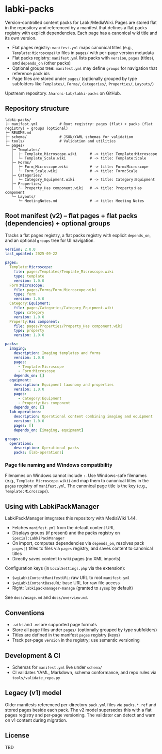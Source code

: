 ﻿# labki-packs

Version-controlled content packs for Labki/MediaWiki. Pages are stored flat in the repository and referenced by a manifest that defines a flat packs registry with explicit dependencies. Each page has a canonical wiki title and its own version.

- Flat pages registry: `manifest.yml` maps canonical titles (e.g., `Template:Microscope`) to files in `pages/` with per-page version metadata
- Flat packs registry: `manifest.yml` lists packs with `version`, `pages` (titles), and `depends_on` (other packs)
- Optional groups tree: `manifest.yml` may define `groups` for navigation that reference pack ids
- Page files are stored under `pages/` (optionally grouped by type subfolders like `Templates/`, `Forms/`, `Categories/`, `Properties/`, `Layouts/`)

Upstream repository: `Aharoni-Lab/labki-packs` on GitHub.

## Repository structure

```text
labki-packs/
├─ manifest.yml          # Root registry: pages (flat) + packs (flat registry) + groups (optional)
├─ README.md
├─ schema/               # JSON/YAML schemas for validation
├─ tools/                # Validation and utilities
└─ pages/
   ├─ Templates/
   │  ├─ Template_Microscope.wiki      # -> title: Template:Microscope
   │  └─ Template_Scale.wiki           # -> title: Template:Scale
   ├─ Forms/
   │  ├─ Form_Microscope.wiki          # -> title: Form:Microscope
   │  └─ Form_Scale.wiki               # -> title: Form:Scale
   ├─ Categories/
   │  └─ Category_Equipment.wiki       # -> title: Category:Equipment
   ├─ Properties/
   │  └─ Property_Has component.wiki   # -> title: Property:Has component
   └─ Layouts/
      └─ MeetingNotes.md               # -> title: Meeting Notes
```

## Root manifest (v2) – flat pages + flat packs (dependencies) + optional groups

Tracks a flat pages registry, a flat packs registry with explicit `depends_on`, and an optional `groups` tree for UI navigation.

```yaml
version: 2.0.0
last_updated: 2025-09-22

pages:
  Template:Microscope:
    file: pages/Templates/Template_Microscope.wiki
    type: template
    version: 1.0.0
  Form:Microscope:
    file: pages/Forms/Form_Microscope.wiki
    type: form
    version: 1.0.0
  Category:Equipment:
    file: pages/Categories/Category_Equipment.wiki
    type: category
    version: 1.0.0
  Property:Has component:
    file: pages/Properties/Property_Has component.wiki
    type: property
    version: 1.0.0

packs:
  imaging:
    description: Imaging templates and forms
    version: 1.0.0
    pages:
      - Template:Microscope
      - Form:Microscope
    depends_on: []
  equipment:
    description: Equipment taxonomy and properties
    version: 1.0.0
    pages:
      - Category:Equipment
      - Property:Has component
    depends_on: []
  lab-operations:
    description: Operational content combining imaging and equipment
    version: 1.0.0
    pages: []
    depends_on: [imaging, equipment]

groups:
  operations:
    description: Operational packs
    packs: [lab-operations]
```

### Page file naming and Windows compatibility

Filenames on Windows cannot include `:`. Use Windows-safe filenames (e.g., `Template_Microscope.wiki`) and map them to canonical titles in the `pages` registry of `manifest.yml`. The canonical page title is the key (e.g., `Template:Microscope`).

## Using with LabkiPackManager

LabkiPackManager integrates this repository with MediaWiki 1.44.

- Fetches `manifest.yml` from the default content URL
- Displays groups (if present) and the packs registry on `Special:LabkiPackManager`
- On import, computes dependencies via `depends_on`, resolves pack `pages[]` titles to files via `pages` registry, and saves content to canonical titles
- Directly saves content to wiki pages (no XML imports)

Configuration keys (in `LocalSettings.php` via the extension):

- `$wgLabkiContentManifestURL`: raw URL to root `manifest.yml`
- `$wgLabkiContentBaseURL`: base URL for raw file access
- Right: `labkipackmanager-manage` (granted to `sysop` by default)

See `docs/usage.md` and `docs/overview.md`.

## Conventions

- `.wiki` and `.md` are supported page formats
- Store all page files under `pages/` (optionally grouped by type subfolders)
- Titles are defined in the manifest `pages` registry (keys)
- Track per-page `version` in the registry; use semantic versioning

## Development & CI

- Schemas for `manifest.yml` live under `schema/`
- CI validates YAML, Markdown, schema conformance, and repo rules via `tools/validate_repo.py`

## Legacy (v1) model

Older manifests referenced per-directory `pack.yml` files via `packs.*.ref` and stored pages beside each pack. The v2 model supersedes this with a flat pages registry and per-page versioning. The validator can detect and warn on v1 content during migration.

## License

TBD

